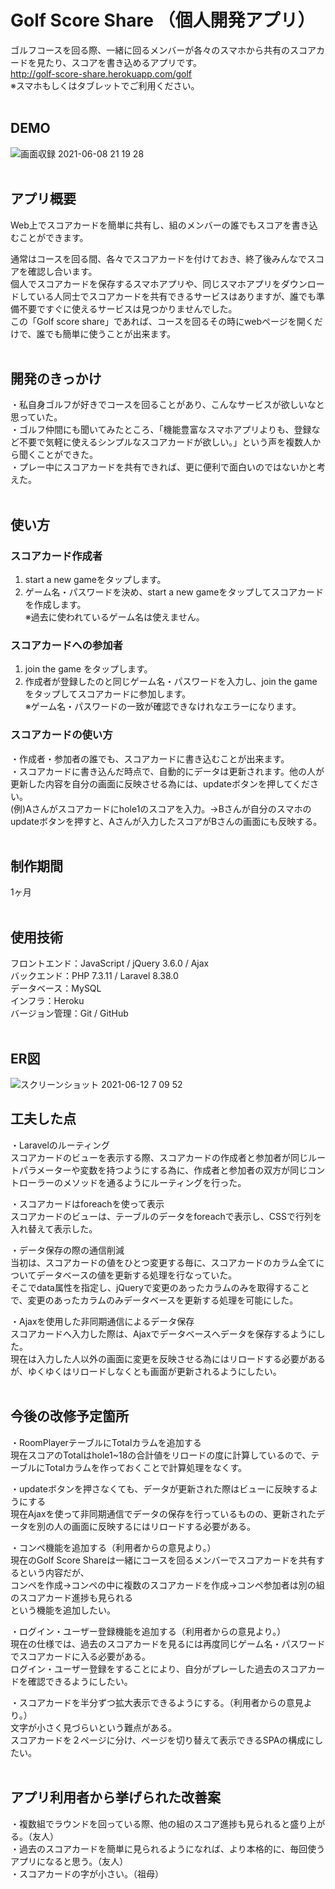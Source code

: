 
# Golf Score Share （個人開発アプリ）
ゴルフコースを回る際、一緒に回るメンバーが各々のスマホから共有のスコアカードを見たり、スコアを書き込めるアプリです。<br>
http://golf-score-share.herokuapp.com/golf <br>
※スマホもしくはタブレットでご利用ください。
<br><br>  

## DEMO
![画面収録 2021-06-08 21 19 28](https://user-images.githubusercontent.com/78901624/121184196-ce370680-c89f-11eb-8729-daf893e55e2e.gif)
<br><br>
    

## アプリ概要
Web上でスコアカードを簡単に共有し、組のメンバーの誰でもスコアを書き込むことができます。

通常はコースを回る間、各々でスコアカードを付けておき、終了後みんなでスコアを確認し合います。  
個人でスコアカードを保存するスマホアプリや、同じスマホアプリをダウンロードしている人同士でスコアカードを共有できるサービスはありますが、誰でも準備不要ですぐに使えるサービスは見つかりませんでした。  
この「Golf score share」であれば、コースを回るその時にwebページを開くだけで、誰でも簡単に使うことが出来ます。
<br><br>

## 開発のきっかけ
・私自身ゴルフが好きでコースを回ることがあり、こんなサービスが欲しいなと思っていた。<br>
・ゴルフ仲間にも聞いてみたところ、「機能豊富なスマホアプリよりも、登録など不要で気軽に使えるシンプルなスコアカードが欲しい。」という声を複数人から聞くことができた。<br>
・プレー中にスコアカードを共有できれば、更に便利で面白いのではないかと考えた。
<br><br>

## 使い方
### スコアカード作成者
1. start a new gameをタップします。
2. ゲーム名・パスワードを決め、start a new gameをタップしてスコアカードを作成します。<br>
※過去に使われているゲーム名は使えません。


### スコアカードへの参加者
1. join the game をタップします。
2. 作成者が登録したのと同じゲーム名・パスワードを入力し、join the gameをタップしてスコアカードに参加します。<br>
※ゲーム名・パスワードの一致が確認できなけれなエラーになります。


### スコアカードの使い方
・作成者・参加者の誰でも、スコアカードに書き込むことが出来ます。<br>
・スコアカードに書き込んだ時点で、自動的にデータは更新されます。他の人が更新した内容を自分の画面に反映させる為には、updateボタンを押してください。<br>
(例)Aさんがスコアカードにhole1のスコアを入力。→Bさんが自分のスマホのupdateボタンを押すと、Aさんが入力したスコアがBさんの画面にも反映する。
<br><br>

## 制作期間
1ヶ月
<br><br>

## 使用技術
フロントエンド：JavaScript / jQuery 3.6.0 / Ajax<br>
バックエンド：PHP 7.3.11 / Laravel 8.38.0<br>
データベース：MySQL<br>
インフラ：Heroku<br>
バージョン管理：Git / GitHub
<br><br>  

## ER図
![スクリーンショット 2021-06-12 7 09 52](https://user-images.githubusercontent.com/78901624/121753409-42e29d00-cb4d-11eb-82d7-cc5ee7e34b26.png)


## 工夫した点
・Laravelのルーティング<br>
スコアカードのビューを表示する際、スコアカードの作成者と参加者が同じルートパラメーターや変数を持つようにする為に、作成者と参加者の双方が同じコントローラーのメソッドを通るようにルーティングを行った。

・スコアカードはforeachを使って表示<br>
スコアカードのビューは、テーブルのデータをforeachで表示し、CSSで行列を入れ替えて表示した。

・データ保存の際の通信削減<br>
当初は、スコアカードの値をひとつ変更する毎に、スコアカードのカラム全てについてデータベースの値を更新する処理を行なっていた。<br>
そこでdata属性を指定し、jQueryで変更のあったカラムのみを取得することで、変更のあったカラムのみデータベースを更新する処理を可能にした。

・Ajaxを使用した非同期通信によるデータ保存<br>
スコアカードへ入力した際は、Ajaxでデータベースへデータを保存するようにした。<br>
現在は入力した人以外の画面に変更を反映させる為にはリロードする必要があるが、ゆくゆくはリロードしなくとも画面が更新されるようにしたい。
<br><br>

## 今後の改修予定箇所
・RoomPlayerテーブルにTotalカラムを追加する<br>
現在スコアのTotalはhole1~18の合計値をリロードの度に計算しているので、テーブルにTotalカラムを作っておくことで計算処理をなくす。

・updateボタンを押さなくても、データが更新された際はビューに反映するようにする<br>
現在Ajaxを使って非同期通信でデータの保存を行っているものの、更新されたデータを別の人の画面に反映するにはリロードする必要がある。

・コンペ機能を追加する（利用者からの意見より。）<br>
現在のGolf Score Shareは一緒にコースを回るメンバーでスコアカードを共有するという内容だが、<br>
コンペを作成→コンペの中に複数のスコアカードを作成→コンペ参加者は別の組のスコアカード進捗も見られる<br>
という機能を追加したい。

・ログイン・ユーザー登録機能を追加する（利用者からの意見より。）<br>
現在の仕様では、過去のスコアカードを見るには再度同じゲーム名・パスワードでスコアカードに入る必要がある。<br>
ログイン・ユーザー登録をすることにより、自分がプレーした過去のスコアカードを確認できるようにしたい。

・スコアカードを半分ずつ拡大表示できるようにする。（利用者からの意見より。）<br>
文字が小さく見づらいという難点がある。<br>
スコアカードを２ページに分け、ページを切り替えて表示できるSPAの構成にしたい。
<br><br>

## アプリ利用者から挙げられた改善案
・複数組でラウンドを回っている際、他の組のスコア進捗も見られると盛り上がる。（友人）<br>
・過去のスコアカードを簡単に見られるようになれば、より本格的に、毎回使うアプリになると思う。（友人）<br>
・スコアカードの字が小さい。（祖母）
